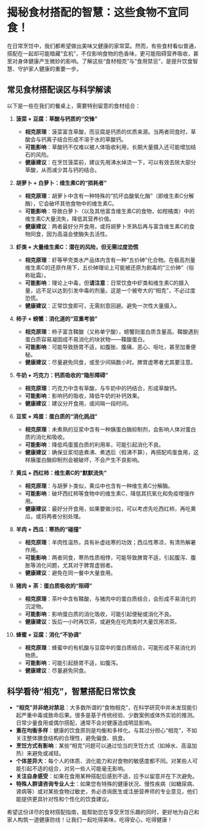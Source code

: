# 揭秘食材搭配的智慧：这些食物不宜同食！

在日常烹饪中，我们都希望做出美味又健康的家常菜。然而，有些食材看似普通，搭配在一起却可能暗藏“玄机”，不仅影响食物的色香味，更可能阻碍营养吸收，甚至对身体健康产生微妙的影响。了解这些“食材相克”与“食用禁忌”，是提升饮食智慧、守护家人健康的重要一步。

## 常见食材搭配误区与科学解读

以下是一些在我们的餐桌上，需要特别留意的食材组合：

1.  **菠菜 + 豆腐：草酸与钙质的“交锋”**
    * **相克原理**：菠菜富含草酸，而豆腐是钙质的优质来源。当两者同食时，草酸会与钙离子结合形成不溶于水的草酸钙。
    * **可能影响**：草酸钙不仅难以被人体吸收利用，长期大量摄入还可能增加结石的风险。
    * **健康建议**：在烹饪菠菜前，建议先用沸水焯烫一下，可以有效去除大部分草酸，从而减少其与钙的结合。

2.  **胡萝卜 + 白萝卜：维生素C的“损耗者”**
    * **相克原理**：胡萝卜中含有一种特殊的“抗坏血酸氧化酶”（即维生素C分解酶），它会破坏其他食物中的维生素C。
    * **可能影响**：导致白萝卜（以及其他富含维生素C的食物，如柑橘类）中的维生素C大量流失，降低其营养价值。
    * **健康建议**：两者最好分开食用，或将胡萝卜烹熟后再与富含维生素C的食物同食，因为高温会使酶失去活性。

3.  **虾类 + 大量维生素C：潜在的风险，但无需过度恐慌**
    * **相克原理**：虾等甲壳类水产品体内含有一种“五价砷”化合物。在极高剂量维生素C的还原作用下，五价砷理论上可能被还原为剧毒的“三价砷”（俗称砒霜）。
    * **可能影响**：理论上中毒，但**请注意**：日常饮食中虾类和维生素C的摄入量，远不足以达到引发中毒的剂量。这是一个被夸大的“相克”，不必过度恐慌。
    * **健康建议**：正常饮食即可，无需刻意回避。避免一次性大量摄入。

4.  **柿子 + 螃蟹：消化道的“双重考验”**
    * **相克原理**：柿子富含鞣酸（又称单宁酸），螃蟹则蛋白质含量高。鞣酸遇到蛋白质容易凝固成不易消化的块状物——鞣酸蛋白。
    * **可能影响**：可能导致肠胃不适，如腹胀、腹痛、恶心、呕吐，甚至加重便秘。
    * **健康建议**：尽量避免同食，或至少间隔数小时。脾胃虚寒者尤其要注意。

5.  **牛奶 + 巧克力：钙质吸收的“隐形障碍”**
    * **相克原理**：巧克力中含有草酸，与牛奶中的钙结合，形成草酸钙。
    * **可能影响**：影响钙的吸收，降低牛奶的补钙效果。
    * **健康建议**：建议分开食用，或间隔一段时间。

6.  **豆浆 + 鸡蛋：蛋白质的“消化挑战”**
    * **相克原理**：未煮熟的豆浆中含有一种胰蛋白酶抑制剂，会影响人体对蛋白质的消化和吸收。
    * **可能影响**：降低鸡蛋蛋白质的利用率，可能引起消化不良。
    * **健康建议**：确保豆浆彻底煮沸、煮透后（假沸不算），再搭配鸡蛋食用，这样胰蛋白酶抑制剂会被破坏，不会产生不良影响。

7.  **黄瓜 + 西红柿：维生素C的“默默流失”**
    * **相克原理**：与胡萝卜类似，黄瓜中也含有一种维生素C分解酶。
    * **可能影响**：破坏西红柿等食物中的维生素C，降低其抗氧化和免疫增强作用。
    * **健康建议**：最好分开食用，如果要做沙拉，可以考虑先吃西红柿，再吃黄瓜，或将两者分别处理。

8.  **羊肉 + 西瓜：寒热的“碰撞”**
    * **相克原理**：羊肉性温热，具有补虚祛寒的功效；西瓜性寒凉，有清热解暑作用。
    * **可能影响**：两者同食，寒热性质相悖，可能导致脾胃不适，引起腹泻、腹胀等消化问题，尤其对于脾胃虚弱者。
    * **健康建议**：避免在同一餐中大量食用。

9.  **猪肉 + 茶：蛋白质吸收的“阻碍”**
    * **相克原理**：茶叶中含有鞣酸，与猪肉中的蛋白质结合，会形成不易消化的沉淀物。
    * **可能影响**：影响蛋白质的消化吸收，可能引起便秘或消化不良。
    * **健康建议**：饭后一小时再饮茶，或避免在吃肉类时大量饮用浓茶。

10. **蜂蜜 + 豆腐：消化“不协调”**
    * **相克原理**：蜂蜜中的有机酸与豆腐中的蛋白质结合，可能形成不易消化的物质。
    * **可能影响**：可能引起肠胃不适，如腹泻。
    * **健康建议**：尽量避免同食。

## 科学看待“相克”，智慧搭配日常饮食

* **“相克”并非绝对禁忌**：大多数所谓的“食物相克”，在科学研究中并未发现能引起严重中毒或致命后果。很多是基于传统经验、少数案例或体外实验的推测。日常少量食用或偶尔搭配，通常不会对健康造成明显影响。
* **重在均衡多样**：健康的饮食原则是均衡和多样化。与其过分担心“相克”，不如关注整体膳食结构的合理性，避免偏食、挑食。
* **烹饪方式有影响**：某些“相克”问题可以通过恰当的烹饪方式（如焯水、高温加热）来避免或减轻。
* **个体差异大**：每个人的体质、消化能力和对食物的敏感度都不同。对某些人可能引起不适的组合，对另一些人可能毫无影响。
* **关注自身感受**：如果在食用某种搭配后感到不适，应予以留意并在下次避免。
* **特殊人群请咨询专业人士**：如果您有特殊的健康状况、慢性疾病（如糖尿病、肾病等）或对某些食物过敏史，务必咨询医生或注册营养师的专业意见，他们能提供更具针对性和个性化的饮食建议。

希望这份详尽的食材搭配指南，能帮助您在享受烹饪乐趣的同时，更好地为自己和家人构筑一道健康防线！让我们一起吃得美味，吃得安心，吃得健康！